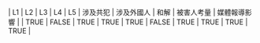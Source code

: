 | L1 | L2 | L3 | L4 | L5 | 涉及共犯 | 涉及外國人 | 和解 | 被害人考量 | 媒體報導影響 |
| TRUE | FALSE | TRUE | TRUE | TRUE | FALSE | TRUE | TRUE | TRUE | TRUE |